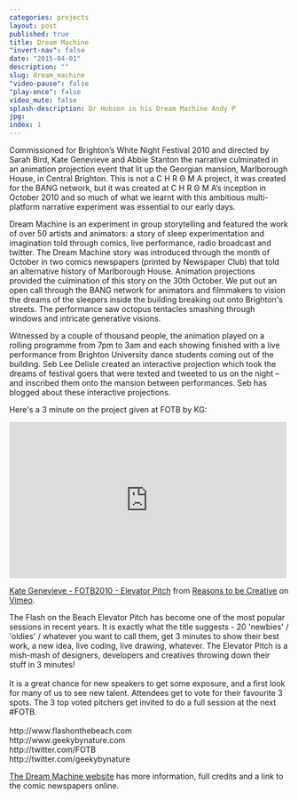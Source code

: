 ```yaml
---
categories: projects
layout: post
published: true
title: Dream Machine
"invert-nav": false
date: "2015-04-01"
description: ""
slug: dream_machine
"video-pause": false
"play-once": false
video_mute: false
splash-description: Dr Hobson in his Dream Machine Andy P
jpg: 
index: 1
---
```


Commissioned for Brighton’s White Night Festival 2010 and directed by Sarah Bird, Kate Genevieve and Abbie Stanton the narrative culminated in an animation projection event that lit up the Georgian mansion, Marlborough House, in Central Brighton. This is not a C H R Θ M A project, it was created for the BANG network, but it was created at C H R Θ M A’s inception in October 2010 and so much of what we learnt with this ambitious multi-platform narrative experiment was essential to our early days.

Dream Machine is an experiment in group storytelling and featured the work of over 50 artists and animators: a story of sleep experimentation and imagination told through comics, live performance, radio broadcast and twitter. The Dream Machine story was introduced through the month of October in two comics newspapers (printed by Newspaper Club) that told an alternative history of Marlborough House. Animation projections provided the culmination of this story on the 30th October. We put out an open call through the BANG network for animators and filmmakers to vision the dreams of the sleepers inside the building breaking out onto Brighton's streets. The performance saw octopus tentacles smashing through windows and intricate generative visions.

 Witnessed by a couple of thousand people, the animation played on a rolling programme from 7pm to 3am and each showing finished with a live performance from Brighton University dance students coming out of the building. Seb Lee Delisle created an interactive projection which took the dreams of festival goers that were texted and tweeted to us on the night – and inscribed them onto the mansion between performances. Seb has blogged about these interactive projections.

Here's a 3 minute on the project given at FOTB by KG:

<iframe src="https://player.vimeo.com/video/15766207?color=ffffff&byline=0" width="500" height="281" frameborder="0" webkitallowfullscreen mozallowfullscreen allowfullscreen></iframe> <p><a href="https://vimeo.com/15766207">Kate Genevieve - FOTB2010 - Elevator Pitch</a> from <a href="https://vimeo.com/reasonsto">Reasons to be Creative</a> on <a href="https://vimeo.com">Vimeo</a>.</p> <p>The Flash on the Beach Elevator Pitch has become one of the most popular sessions in recent years. It is exactly what the title suggests - 20 &#039;newbies&#039; / &#039;oldies&#039; / whatever you want to call them, get 3 minutes to show their best work, a new idea, live coding, live drawing, whatever. The Elevator Pitch is a mish-mash of designers, developers and creatives throwing down their stuff in 3 minutes!<br /> <br /> It is a great chance for new speakers to get some exposure, and a first look for many of us to see new talent. Attendees get to vote for their favourite 3 spots. The 3 top voted pitchers get invited to do a full session at the next #FOTB.<br /> <br /> http://www.flashonthebeach.com<br /> http://www.geekybynature.com<br /> http://twitter.com/FOTB<br /> http://twitter.com/geekybynature</p>

[The Dream Machine website](http://www.bangdreammachine.com/?page_id=355) has more information, full credits and a link to the comic newspapers online.
